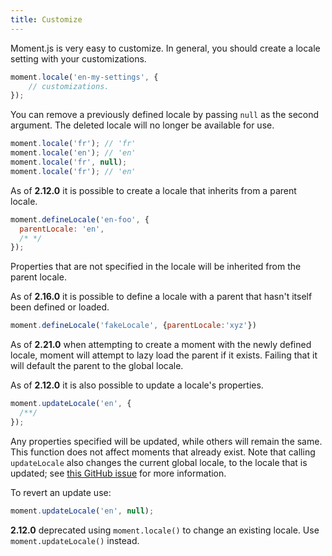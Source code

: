 ```yaml
---
title: Customize
---
```



Moment.js is very easy to customize. In general, you should create a locale setting with your customizations.

```javascript
moment.locale('en-my-settings', {
    // customizations.
});
```

You can remove a previously defined locale by passing `null` as the second argument.
The deleted locale will no longer be available for use.

```javascript
moment.locale('fr'); // 'fr'
moment.locale('en'); // 'en'
moment.locale('fr', null);
moment.locale('fr'); // 'en'
```

As of **2.12.0** it is possible to create a locale that inherits from a parent locale.

```javascript
moment.defineLocale('en-foo', {
  parentLocale: 'en',
  /* */
});
```
Properties that are not specified in the locale will be inherited from the parent locale.

As of **2.16.0** it is possible to define a locale with a parent that hasn't itself been defined or loaded.

```javascript
moment.defineLocale('fakeLocale', {parentLocale:'xyz'})
```

As of **2.21.0** when attempting to create a moment with the newly defined locale, moment will attempt to lazy load the parent if it exists. Failing that it will default the parent to the global locale.

As of **2.12.0** it is also possible to update a locale's properties.

```javascript
moment.updateLocale('en', {
  /**/
});
```

Any properties specified will be updated, while others will remain the same. This function does not affect moments that already exist. Note that calling `updateLocale` also changes the current global locale, to the locale that is updated; see [this GitHub issue](https://github.com/moment/moment/issues/5410) for more information.

To revert an update use:
```javascript
moment.updateLocale('en', null);
```

**2.12.0** deprecated using ``moment.locale()`` to change an existing locale. Use ``moment.updateLocale()`` instead.
